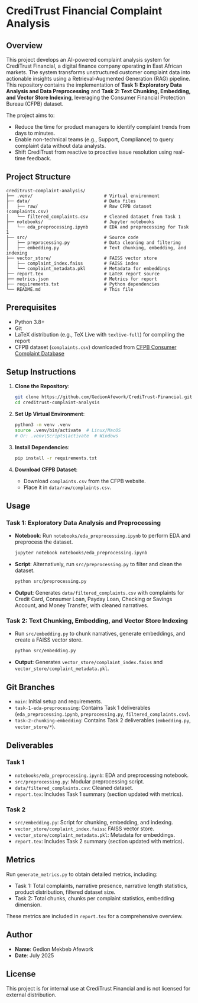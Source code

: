 # CrediTrust Financial Complaint Analysis

## Overview
This project develops an AI-powered complaint analysis system for CrediTrust Financial, a digital finance company operating in East African markets. The system transforms unstructured customer complaint data into actionable insights using a Retrieval-Augmented Generation (RAG) pipeline. This repository contains the implementation of **Task 1: Exploratory Data Analysis and Data Preprocessing** and **Task 2: Text Chunking, Embedding, and Vector Store Indexing**, leveraging the Consumer Financial Protection Bureau (CFPB) dataset.

The project aims to:
- Reduce the time for product managers to identify complaint trends from days to minutes.
- Enable non-technical teams (e.g., Support, Compliance) to query complaint data without data analysts.
- Shift CrediTrust from reactive to proactive issue resolution using real-time feedback.

## Project Structure
```
creditrust-complaint-analysis/
├── .venv/                           # Virtual environment
├── data/                            # Data files
│   ├── raw/                         # Raw CFPB dataset (complaints.csv)
│   └── filtered_complaints.csv      # Cleaned dataset from Task 1
├── notebooks/                       # Jupyter notebooks
│   └── eda_preprocessing.ipynb      # EDA and preprocessing for Task 1
├── src/                             # Source code
│   ├── preprocessing.py             # Data cleaning and filtering
│   ├── embedding.py                 # Text chunking, embedding, and indexing
├── vector_store/                    # FAISS vector store
│   ├── complaint_index.faiss        # FAISS index
│   └── complaint_metadata.pkl       # Metadata for embeddings
├── report.tex                       # LaTeX report source
├── metrics.json                     # Metrics for report
├── requirements.txt                 # Python dependencies
└── README.md                        # This file
```

## Prerequisites
- Python 3.8+
- Git
- LaTeX distribution (e.g., TeX Live with `texlive-full`) for compiling the report
- CFPB dataset (`complaints.csv`) downloaded from [CFPB Consumer Complaint Database](https://www.consumerfinance.gov/data-research/consumer-complaints/)

## Setup Instructions
1. **Clone the Repository**:
   ```bash
   git clone https://github.com/GedionAfework/CrediTrust-Financial.git
   cd creditrust-complaint-analysis
   ```

2. **Set Up Virtual Environment**:
   ```bash
   python3 -m venv .venv
   source .venv/bin/activate  # Linux/MacOS
   # Or: .venv\Scripts\activate  # Windows
   ```

3. **Install Dependencies**:
   ```bash
   pip install -r requirements.txt
   ```

4. **Download CFPB Dataset**:
   - Download `complaints.csv` from the CFPB website.
   - Place it in `data/raw/complaints.csv`.

## Usage
### Task 1: Exploratory Data Analysis and Preprocessing
- **Notebook**: Run `notebooks/eda_preprocessing.ipynb` to perform EDA and preprocess the dataset.
  ```bash
  jupyter notebook notebooks/eda_preprocessing.ipynb
  ```
- **Script**: Alternatively, run `src/preprocessing.py` to filter and clean the dataset.
  ```bash
  python src/preprocessing.py
  ```
- **Output**: Generates `data/filtered_complaints.csv` with complaints for Credit Card, Consumer Loan, Payday Loan, Checking or Savings Account, and Money Transfer, with cleaned narratives.

### Task 2: Text Chunking, Embedding, and Vector Store Indexing
- Run `src/embedding.py` to chunk narratives, generate embeddings, and create a FAISS vector store.
  ```bash
  python src/embedding.py
  ```
- **Output**: Generates `vector_store/complaint_index.faiss` and `vector_store/complaint_metadata.pkl`.

## Git Branches
- `main`: Initial setup and requirements.
- `task-1-eda-preprocessing`: Contains Task 1 deliverables (`eda_preprocessing.ipynb`, `preprocessing.py`, `filtered_complaints.csv`).
- `task-2-chunking-embedding`: Contains Task 2 deliverables (`embedding.py`, `vector_store/*`).

## Deliverables
### Task 1
- `notebooks/eda_preprocessing.ipynb`: EDA and preprocessing notebook.
- `src/preprocessing.py`: Modular preprocessing script.
- `data/filtered_complaints.csv`: Cleaned dataset.
- `report.tex`: Includes Task 1 summary (section updated with metrics).

### Task 2
- `src/embedding.py`: Script for chunking, embedding, and indexing.
- `vector_store/complaint_index.faiss`: FAISS vector store.
- `vector_store/complaint_metadata.pkl`: Metadata for embeddings.
- `report.tex`: Includes Task 2 summary (section updated with metrics).

## Metrics
Run `generate_metrics.py` to obtain detailed metrics, including:
- Task 1: Total complaints, narrative presence, narrative length statistics, product distribution, filtered dataset size.
- Task 2: Total chunks, chunks per complaint statistics, embedding dimension.

These metrics are included in `report.tex` for a comprehensive overview.

## Author
- **Name**: Gedion Mekbeb Afework
- **Date**: July 2025

## License
This project is for internal use at CrediTrust Financial and is not licensed for external distribution.
